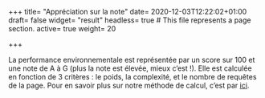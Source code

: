 +++
title= "Appréciation sur la note"
date= 2020-12-03T12:22:02+01:00
draft= false
widget= "result"
headless= true  # This file represents a page section.
active= true
weight= 20

+++
<!-- le texte change en fonction du résultat -->

La performance environnementale est représentée par un score sur 100 et une note de A à G (plus la note est élevée, mieux c’est !).
Elle est calculée en fonction de 3 critères : le poids, la complexité, et le nombre de requêtes de la page.
Pour en savoir plus sur notre méthode de calcul, c’est par [ici](/fr/method).
